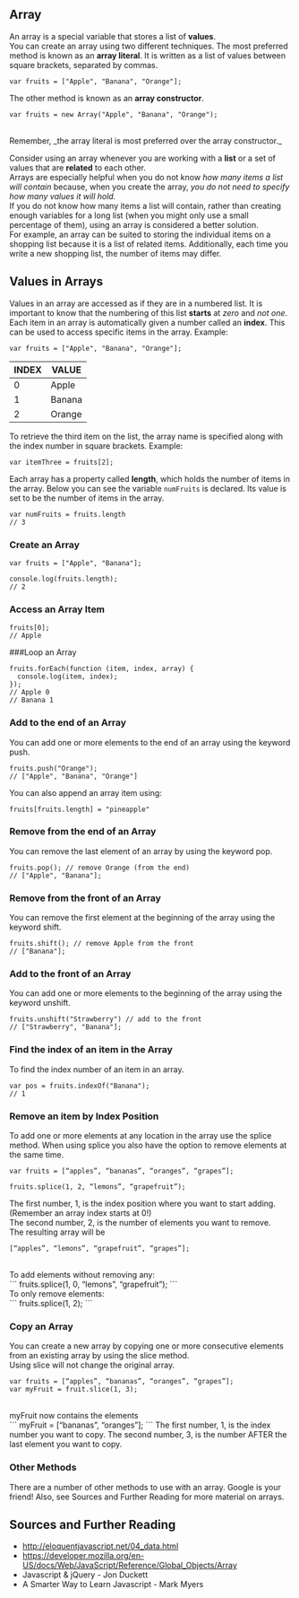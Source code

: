 
## Array
An array is a special variable that stores a list of __values__. </br>
You can create an array using two different techniques. The most preferred method is known as an __array literal__. It is written as a list of values between square brackets, separated by commas. </br>
```
var fruits = ["Apple", "Banana", "Orange"];
```
The other method is known as an __array constructor__. </br>
```
var fruits = new Array("Apple", "Banana", "Orange");
```
</br>
Remember, _the array literal is most preferred over the array constructor._
</br>

Consider using an array whenever you are working with a __list__ or a set of values that are __related__ to each other. </br>
Arrays are especially helpful when you do not know _how many items a list will contain_ because, when you create the array, _you do not need to specify how many values it will hold._</br>
If you do not know how many items a list will contain, rather than creating enough variables for a long list (when you might only use a small percentage of them), using an array is considered a better solution. </br>
For example, an array can be suited to storing the individual items on a shopping list because it is a list of related items. Additionally, each time you write a new shopping list, the number of items may differ. </br>





## Values in Arrays
Values in an array are accessed as if they are in a numbered list. It is important to know that the numbering of this list __starts__ at _zero_ and *not one*.
Each item in an array is automatically given a number called an __index__.
This can be used to access specific items in the array. 
Example:
```
var fruits = ["Apple", "Banana", "Orange"];
```
 INDEX | VALUE
---------- | -----------
          0 | Apple
          1 | Banana
          2 | Orange
To retrieve the third item on the list, the array name is specified along with the index number in square brackets. 
Example:
```
var itemThree = fruits[2];
```
Each array has a property called __length__, which holds the number of items in the array. Below you can see the variable `numFruits` is declared. Its value is set to be the number of items in the array. 
```
var numFruits = fruits.length
// 3
```

### Create an Array
```
var fruits = ["Apple", "Banana"];

console.log(fruits.length);
// 2
```

### Access an Array Item
```
fruits[0];
// Apple

```

###Loop an Array
```
fruits.forEach(function (item, index, array) {
  console.log(item, index);
});
// Apple 0
// Banana 1
```
### Add to the end of an Array
You can add one or more elements to the end of an array using the keyword push.
```
fruits.push("Orange");
// ["Apple", "Banana", "Orange"]
```
You can also append an array item using:
```
fruits[fruits.length] = "pineapple"
```
### Remove from the end of an Array
You can remove the last element of an array by using the keyword pop.
```
fruits.pop(); // remove Orange (from the end)
// ["Apple", "Banana"];
```
### Remove from the front of an Array
You can remove the first element at the beginning of the array using the keyword shift.
```
fruits.shift(); // remove Apple from the front
// ["Banana"];
```
### Add to the front of an Array
You can add one or more elements to the beginning of the array using the keyword unshift.
```
fruits.unshift("Strawberry") // add to the front
// ["Strawberry", "Banana"];
```
### Find the index of an item in the Array
To find the index number of an item in an array.
```
var pos = fruits.indexOf("Banana");
// 1
```
### Remove an item by Index Position
To add one or more elements at any location in the array use the splice method.  When using splice you also have the option to remove elements at the same time. </br>
```
var fruits = [“apples”, “bananas”, “oranges”, “grapes”];
```
```
fruits.splice(1, 2, “lemons”, “grapefruit”);
```
The first number, 1, is the index position where you want to start adding. (Remember an array index starts at 0!)</br>
The second number, 2, is the number of elements you want to remove.</br>
 The resulting array will be </br>
```
[“apples”, “lemons”, “grapefruit”, “grapes”];
```
</br>
 To add elements without removing any: </br>
```
fruits.splice(1, 0, “lemons”, “grapefruit”);
```</br>
 To only remove elements:</br>
```
fruits.splice(1, 2);
```


### Copy an Array
You can create a new array by copying one or more consecutive elements from an existing array by using the slice method. </br>
Using slice will not change the original array.
```
var fruits = [“apples”, “bananas”, “oranges”, “grapes”];
var myFruit = fruit.slice(1, 3);
```
</br>
myFruit now contains the elements</br>
```
myFruit = [“bananas”, “oranges”];
```
The first number, 1, is the index number you want to copy.  The second number, 3, is the number AFTER the last element you want to copy.

### Other Methods
There are a number of other methods to use with an array. Google is your friend! Also, see Sources and Further Reading for more material on arrays.





## Sources and Further Reading
* http://eloquentjavascript.net/04_data.html
* https://developer.mozilla.org/en-US/docs/Web/JavaScript/Reference/Global_Objects/Array
* Javascript & jQuery - Jon Duckett
* A Smarter Way to Learn Javascript - Mark Myers
